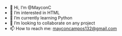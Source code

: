 - 👋 Hi, I’m @MayconC
- 👀 I’m interested in HTML
- 🌱 I’m currently learning Python
- 💞️ I’m looking to collaborate on any project
- 📫 How to reach me: mayconcampos132@gmail.com

<!---
MayconC/MayconC is a ✨ special ✨ repository because its `README.md` (this file) appears on your GitHub profile.
You can click the Preview link to take a look at your changes.
--->
